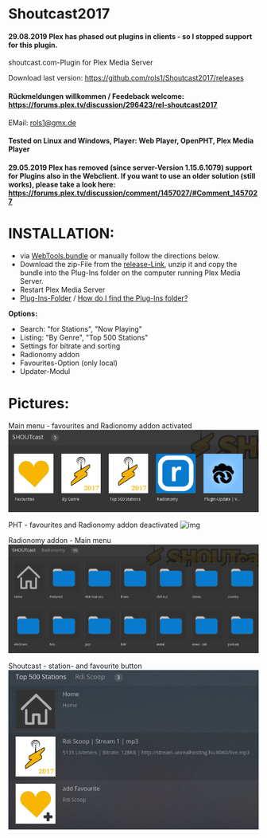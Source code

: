 Shoutcast2017
==================

#### 29.08.2019 Plex has phased out plugins in clients - so I stopped  support for this plugin.

shoutcast.com-Plugin for Plex Media Server

Download last version: https://github.com/rols1/Shoutcast2017/releases

#### Rückmeldungen willkommen / Feedeback welcome: https://forums.plex.tv/discussion/296423/rel-shoutcast2017
EMail: rols1@gmx.de 

#### Tested on Linux and Windows, Player: Web Player, OpenPHT, Plex Media Player

#### 29.05.2019 Plex has removed (since server-Version 1.15.6.1079) support for Plugins also in the Webclient. If you want to use an older solution (still works), please take a look here: https://forums.plex.tv/discussion/comment/1457027/#Comment_1457027


INSTALLATION:
===================  
* via [WebTools.bundle](https://github.com/dagalufh/WebTools.bundle) or manually follow the directions below.
* Download the zip-File from the [release-Link](https://github.com/rols1/TuneIn2017/releases), unzip it and copy the bundle into the Plug-Ins folder on the computer running Plex Media Server.
* Restart Plex Media Server
* [Plug-Ins-Folder](https://support.plex.tv/hc/en-us/articles/201106098) / [How do I find the Plug-Ins folder?](https://support.plex.tv/hc/en-us/articles/201106098)

**Options:**

* Search:  "for Stations", "Now Playing"
* Listing:  "By Genre", "Top 500 Stations"
* Settings for bitrate and sorting
* Radionomy addon
* Favourites-Option (only local)
* Updater-Modul

Pictures:
===================  
Main menu - favourites and  Radionomy addon activated
![img](https://github.com/rols1/PluginPictures/blob/master/Shoutcast/MainMenu_Radionomy.png)

PHT - favourites and  Radionomy addon deactivated
![img](https://us.v-cdn.net/6025034/uploads/editor/x0/hrbu2qjz5btg.png)

Radionomy addon - Main menu
![img](https://github.com/rols1/PluginPictures/blob/master/Shoutcast/Radionomy_Entry.png)

Shoutcast - station- and favourite button 
![img](https://github.com/rols1/PluginPictures/blob/master/Shoutcast/Fav_add.png)
